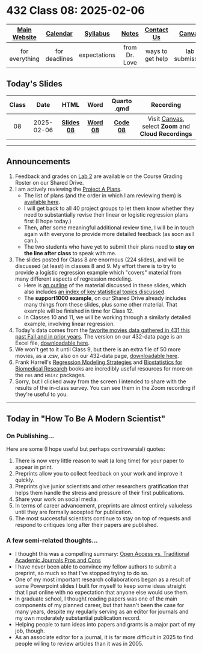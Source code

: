 # 432 Class 08: 2025-02-06

[Main Website](https://thomaselove.github.io/432-2025/) | [Calendar](https://thomaselove.github.io/432-2025/calendar.html) | [Syllabus](https://thomaselove.github.io/432-syllabus-2025/) | [Notes](https://thomaselove.github.io/432-notes/) | [Contact Us](https://thomaselove.github.io/432-2025/contact.html) | [Canvas](https://canvas.case.edu) | [Data and Code](https://github.com/THOMASELOVE/432-data) | [Sources](https://github.com/THOMASELOVE/432-classes-2024/tree/main/sources)
:-----------: | :--------------: | :----------: | :---------: | :-------------: | :-----------: | :------------: |:------:
for everything | for deadlines | expectations | from Dr. Love | ways to get help | lab submission | for downloads | to read

## Today's Slides

Class | Date | HTML | Word | Quarto .qmd | Recording
:---: | :--------: | :------: | :------: | :------: | :-------------:
08 | 2025-02-06 | **[Slides 08](https://thomaselove.github.io/432-slides-2025/slides08.html)** | **[Word 08](https://thomaselove.github.io/432-slides-2025/slides08w.docx)** | **[Code 08](https://github.com/THOMASELOVE/432-slides-2025/blob/main/slides08.qmd)** | Visit [Canvas](https://canvas.case.edu/), select **Zoom** and **Cloud Recordings**

---

## Announcements

1. Feedback and grades on [Lab 2](https://thomaselove.github.io/432-2025/lab2.html) are available on the Course Grading Roster on our Shared Drive.
2. I am actively reviewing the [Project A Plans](https://github.com/THOMASELOVE/432-classes-2025/blob/main/projectA/plans.md).
    - The list of plans (and the order in which I am reviewing them) is [available here](https://github.com/THOMASELOVE/432-classes-2025/blob/main/projectA/plans.md).
    - I will get back to all 40 project groups to let them know whether they need to substantially revise their linear or logistic regression plans first (I hope today.)
    - Then, after some meaningful additional review time, I will be in touch again with everyone to provide more detailed feedback (as soon as I can.).
    - The two students who have yet to submit their plans need to **stay on the line after class** to speak with me.
3. The slides posted for Class 8 are enormous (224 slides), and will be discussed (at least) in classes 8 and 9. My effort there is to try to provide a logistic regression example which "covers" material from many different aspects of regression modeling.
    - Here is [an outline](outline.md) of the material discussed in these slides, which also includes [an index of key statistical topics discussed](outline.md#index-of-r-functions-and-key-statistical-ideas).
    - The **support1000 example**, on our Shared Drive already includes many things from these slides, plus some other material. That example will be finished in time for Class 12.
    - In Classes 10 and 11, we will be working through a similarly detailed example, involving linear regression.
4. Today's data comes from the [favorite movies data gathered in 431 this past Fall and in prior years](https://github.com/THOMASELOVE/431-classes-2024/tree/main/movies). The version on our 432-data page is an Excel file, [downloadable here](https://github.com/THOMASELOVE/432-data/raw/refs/heads/master/data/movies_2025-01-28.xlsx).
5. We won't get to it until Class 9, but there is an extra file of 50 more movies, as a .csv, also on our 432-data page, [downloadable here](https://github.com/THOMASELOVE/432-data/blob/master/data/movies_extra.csv).
6. Frank Harrell's [Regression Modeling Strategies](https://hbiostat.org/rmsc/) and [Biostatistics for Biomedical Research](https://hbiostat.org/bbr/) books are incredibly useful resources for more on the `rms` and `Hmisc` packages.
7. Sorry, but I clicked away from the screen I intended to share with the results of the in-class survey. You can see them in the Zoom recording if they're useful to you.

---

## Today in "How To Be A Modern Scientist"

### On Publishing...

Here are some (I hope useful but perhaps controversial) quotes:

1. There is now very little reason to wait (a long time) for your paper to appear in print.
2. Preprints allow you to collect feedback on your work and improve it quickly.
3. Preprints give junior scientists and other researchers gratification that helps them handle the stress and pressure of their first publications.
4. Share your work on social media.
5. In terms of career advancement, preprints are almost entirely valueless until they are formally accepted for publication.
6. The most successful scientists continue to stay on top of requests and respond to critiques long after their papers are published.

### A few semi-related thoughts...

- I thought this was a compelling summary: [Open Access vs. Traditional Academic Journals Pros and Cons](https://eikipub.com/index.php/learning-resources/open-access-vs-traditional-academic-journals-pros-and-cons)
- I have never been able to convince my fellow authors to submit a preprint, so much so that I've stopped trying to do so.
- One of my most important research collaborations began as a result of some Powerpoint slides I built for myself to keep some ideas straight that I put online with no expectation that anyone else would use them.
- In graduate school, I thought reading papers was one of the main components of my planned career, but that hasn't been the case for many years, despite my regularly serving as an editor for journals and my own moderately substantial publication record.
- Helping people to turn ideas into papers and grants is a major part of my job, though.
- As an associate editor for a journal, it is far more difficult in 2025 to find people willing to review articles than it was in 2005.
